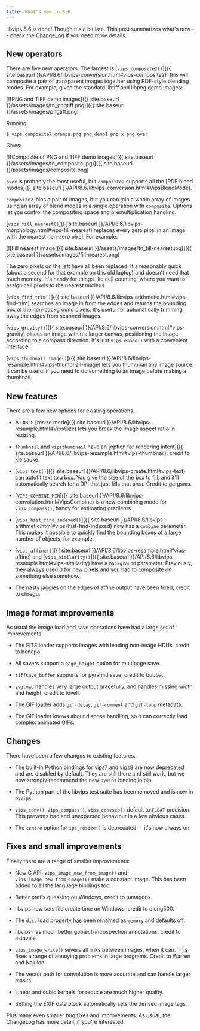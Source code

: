 ```yaml
---
title: What's new in 8.6
---
```


libvips 8.6 is done! Though it's a bit
late. This post summarizes what's new -- check the
[ChangeLog](https://github.com/jcupitt/libvips/blob/master/ChangeLog)
if you need more details.

## New operators

There are five new operators. The largest is [`vips_composite2()`]({{
site.baseurl }}/API/8.6/libvips-conversion.html#vips-composite2): this will
composite a pair of transparent images together using PDF-style blending
modes. For example, given the standard libtiff and libpng demo images:

[![PNG and TIFF demo images]({{ site.baseurl }}/assets/images/tn_pngtiff.png)]({{ site.baseurl }}/assets/images/pngtiff.png)

Running:

```
$ vips composite2 cramps.png png_demo1.png x.png over
```

Gives:

[![Composite of PNG and TIFF demo images]({{ site.baseurl }}/assets/images/tn_composite.jpg)]({{ site.baseurl }}/assets/images/composite.png)

`over` is probably the most useful, but `composite2` supports all the [PDF blend
modes]({{ site.baseurl }}/API/8.6/libvips-conversion.html#VipsBlendMode).

`composite2` joins a pair of images, but you can join a whole array of images
using an array of blend modes in a single operation with `composite`. Options
let you control the compositing space and premultiplication handling.

[`vips_fill_nearest()`]({{ site.baseurl
}}/API/8.6/libvips-morphology.html#vips-fill-nearest) replaces every zero
pixel in an image with the nearest non-zero pixel. For example:

[![Fill nearest image]({{ site.baseurl }}/assets/images/tn_fill-nearest.jpg)]({{ site.baseurl }}/assets/images/fill-nearest.png)

The zero pixels on the left have all been replaced. It's reasonably quick
(about a second for that example on this old laptop) and doesn't need that much
memory. It's handy for things like cell counting, where you want to assign cell
pixels to the nearest nucleus.

[`vips_find_trim()`]({{ site.baseurl
}}/API/8.6/libvips-arithmetic.html#vips-find-trim) searches an image in from
the edges and returns the bounding box of the non-background pixels. It's
useful for automatically trimming away the edges from scanned images.

[`vips_gravity()`]({{ site.baseurl
}}/API/8.6/libvips-conversion.html#vips-gravity) places an image within a
larger canvas, positioning the image according to a compass direction. It's
just `vips_embed()` with a convenient interface.

[`vips_thumbnail_image()`]({{ site.baseurl }}/API/8.6/libvips-resample.html#vips-thumbnail-image) lets you thumbnail any image source. It can be
useful if you need to do something to an image before making a thumbnail.

## New features

There are a few new options for existing operations.

* A `FORCE` [resize
  mode]({{ site.baseurl }}/API/8.6/libvips-resample.html#VipsSize) lets
  you break the image aspect ratio in resizing.

* `thumbnail` and `vipsthumbnail` have an [option for rendering
  intent]({{ site.baseurl }}/API/8.6/libvips-resample.html#vips-thumbnail),
  credit to kleisauke.

* [`vips_text()`]({{ site.baseurl }}/API/8.6/libvips-create.html#vips-text)
  can autofit text to a box. You give the size of the box to fill,
  and it'll automatically search for a DPI that just fills that area.
  Credit to gargsms.

* [`VIPS_COMBINE_MIN`]({{ site.baseurl
  }}/API/8.6/libvips-convolution.html#VipsCombine) is a new combining mode
  for `vips_compass()`, handy for estimating gradients.

* [`vips_hist_find_indexed()`]({{ site.baseurl
  }}/API/8.6/libvips-arithmetic.html#vips-hist-find-indexed) now has a
  `combine` parameter. This makes it possible to quickly find the bounding
  boxes of a large number of objects, for example.

* [`vips_affine()`]({{ site.baseurl
  }}/API/8.6/libvips-resample.html#vips-affine) and [`vips_similarity()`]({{
  site.baseurl }}/API/8.6/libvips-resample.html#vips-similarity) have a
  `background` parameter.  Previously, they always used 0 for new pixels
  and you had to composite on something else somehow.

* The nasty jaggies on the edges of affine output have been fixed, credit to
  chregu.

## Image format improvements

As usual the image load and save operations have had a large set of
improvements:

* The FITS loader supports images with leading non-image HDUs, credit to
  benepo.

* All savers support a `page_height` option for multipage save.

* `tiffsave_buffer` supports for pyramid save, credit to bubba.

* `svgload` handles very large output gracefully, and handles missing width 
  and height, credit to lovell.

* The GIF loader adds `gif-delay`, `gif-comment` and `gif-loop` metadata.

* The GIF loader knows about dispose handling, so it can correctly load complex
  animated GIFs.

## Changes 

There have been a few changes to existing features.

* The built-in Python bindings for vips7 and vips8 are now deprecated and are
  disabled by default. They are still there and still work, but we now 
  strongly recommend the new `pyvips` binding in pip. 

* The Python part of the libvips test suite has been removed and is now in
  `pyvips`.

* `vips_conv()`, `vips_compass()`, `vips_convsep()` default to `FLOAT` 
  precision. This prevents bad and unexpected behaviour in a few obvious cases. 

* The `centre` option for `ips_resize()` is deprecated -- it's now always on.

## Fixes and small improvements

Finally there are a range of smaller improvements:

* New C API: `vips_image_new_from_image()` and `vips_image_new_from_image1()` 
  make a constant image. This has been added to all the language bindings too.

* Better prefix guessing on Windows, credit to tumagonx.

* libvips now sets file create time on Windows, credit to dlong500.

* The `disc` load property has been renamed as `memory` and defaults off.

* libvips has much better gobject-introspection annotations, credit to astavale.

* `vips_image_write()` severs all links between images, when it can. This fixes
  a range of annoying problems in large programs. Credit to Warren and Nakilon.

* The vector path for convolution is more accurate and can handle larger masks.

* Linear and cubic kernels for reduce are much higher quality.

* Setting the EXIF data block automatically sets the derived image tags.

Plus many even smaller bug fixes and improvements. As usual, the 
ChangeLog has more detail, if you're interested.
